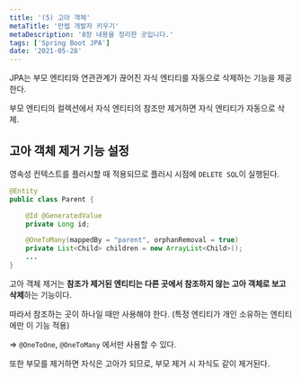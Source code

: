 ```yaml
---
title: '(5) 고아 객체'
metaTitle: '만렙 개발자 키우기'
metaDescription: '8장 내용을 정리한 곳입니다.'
tags: ['Spring Boot JPA']
date: '2021-05-28'
---
```


JPA는 부모 엔티티와 연관관계가 끊어진 자식 엔티티를 자동으로 삭제하는 기능을 제공한다.

부모 엔티티의 컬렉션에서 자식 엔티티의 참조만 제거하면 자식 엔티티가 자동으로 삭제.

## 고아 객체 제거 기능 설정

영속성 컨텍스트를 플러시할 때 적용되므로 플러시 시점에 `DELETE SQL`이 실행된다.

```java
@Entity
public class Parent {

    @Id @GeneratedValue
    private Long id;

    @OneToMany(mappedBy = "parent", orphanRemoval = true)
    private List<Child> children = new ArrayList<Child>();
    ...
}
```

고아 객체 제거는 **참조가 제거된 엔티티는 다른 곳에서 참조하지 않는 고아 객체로 보고 삭제**하는 기능이다.

따라서 참조하는 곳이 하나일 때만 사용해야 한다. (특정 엔티티가 개인 소유하는 엔티티에만 이 기능 적용)

=> `@OneToOne`, `@OneToMany` 에서만 사용할 수 있다.

또한 부모를 제거하면 자식은 고아가 되므로, 부모 제거 시 자식도 같이 제거된다.
